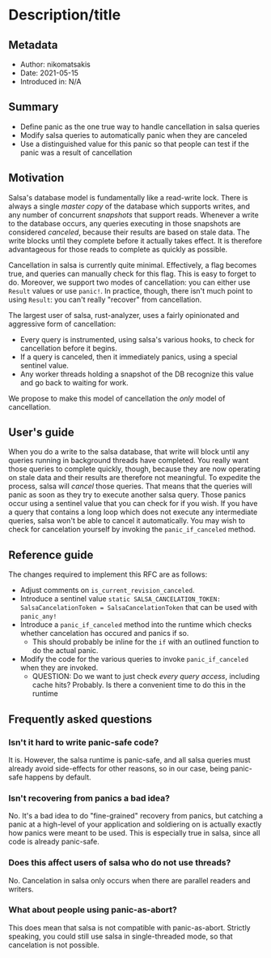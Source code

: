 # Description/title

## Metadata

* Author: nikomatsakis
* Date: 2021-05-15
* Introduced in: N/A

## Summary

* Define panic as the one true way to handle cancellation in salsa queries
* Modify salsa queries to automatically panic when they are canceled
* Use a distinguished value for this panic so that people can test if the panic was a result of cancellation

## Motivation

Salsa's database model is fundamentally like a read-write lock. There is always a single *master copy* of the database which supports writes, and any number of concurrent *snapshots* that support reads. Whenever a write to the database occurs, any queries executing in those snapshots are considered *canceled*, because their results are based on stale data. The write blocks until they complete before it actually takes effect. It is therefore advantageous for those reads to complete as quickly as possible.

Cancellation in salsa is currently quite minimal. Effectively, a flag becomes true, and queries can manually check for this flag. This is easy to forget to do. Moreover, we support two modes of cancellation: you can either use `Result` values or use `panic!`. In practice, though, there isn't much point to using `Result`: you can't really "recover" from cancellation.

The largest user of salsa, rust-analyzer, uses a fairly opinionated and aggressive form of cancellation:

* Every query is instrumented, using salsa's various hooks, to check for cancellation before it begins.
* If a query is canceled, then it immediately panics, using a special sentinel value.
* Any worker threads holding a snapshot of the DB recognize this value and go back to waiting for work.

We propose to make this model of cancellation the *only* model of cancellation.

## User's guide

When you do a write to the salsa database, that write will block until any queries running in background threads have completed. You really want those queries to complete quickly, though, because they are now operating on stale data and their results are therefore not meaningful. To expedite the process, salsa will *cancel* those queries. That means that the queries will panic as soon as they try to execute another salsa query. Those panics occur using a sentinel value that you can check for if you wish. If you have a query that contains a long loop which does not execute any intermediate queries, salsa won't be able to cancel it automatically. You may wish to check for cancelation yourself by invoking the `panic_if_canceled` method.

## Reference guide

The changes required to implement this RFC are as follows:

* Adjust comments on `is_current_revision_canceled`.
* Introduce a sentinel value `static SALSA_CANCELATION_TOKEN: SalsaCancelationToken = SalsaCancelationToken` that can be used with `panic_any!`
* Introduce a `panic_if_canceled` method into the runtime which checks whether cancelation has occured and panics if so.
    * This should probably be inline for the `if` with an outlined function to do the actual panic.
* Modify the code for the various queries to invoke `panic_if_canceled` when they are invoked.
    * QUESTION: Do we want to just check *every query access*, including cache hits? Probably. Is there a convenient time to do this in the runtime

## Frequently asked questions

### Isn't it hard to write panic-safe code?

It is. However, the salsa runtime is panic-safe, and all salsa queries must already avoid side-effects for other reasons, so in our case, being panic-safe happens by default.

### Isn't recovering from panics a bad idea?

No. It's a bad idea to do "fine-grained" recovery from panics, but catching a panic at a high-level of your application and soldiering on is actually exactly how panics were meant to be used. This is especially true in salsa, since all code is already panic-safe.

### Does this affect users of salsa who do not use threads?

No. Cancelation in salsa only occurs when there are parallel readers and writers.

### What about people using panic-as-abort?

This does mean that salsa is not compatible with panic-as-abort. Strictly speaking, you could still use salsa in single-threaded mode, so that cancelation is not possible.



